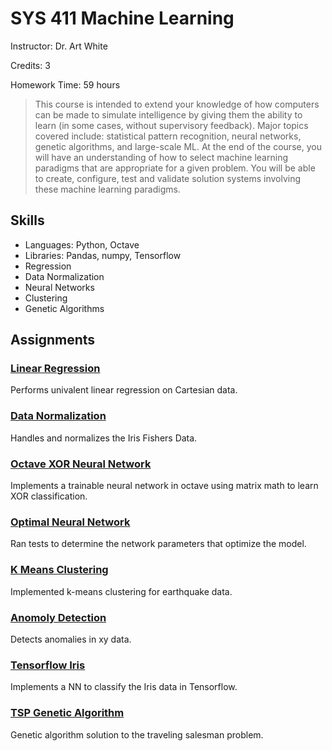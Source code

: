 # SYS 411 Machine Learning

<class redacted from public repo to protect from cheating>

Instructor: Dr. Art White

Credits: 3

Homework Time: 59 hours

> This course is intended to extend your knowledge of how computers can be made to simulate intelligence by giving them the ability to learn (in some cases, without supervisory feedback). Major topics covered include: statistical pattern recognition, neural networks, genetic algorithms, and large-scale ML. At the end of the course, you will have an understanding of how to select machine learning paradigms that are appropriate for a given problem. You will be able to create, configure, test and validate solution systems involving these machine learning paradigms.

## Skills

- Languages: Python, Octave
- Libraries: Pandas, numpy, Tensorflow
- Regression
- Data Normalization
- Neural Networks
- Clustering
- Genetic Algorithms

## Assignments

### [Linear Regression](./E03-linear-regression/)

Performs univalent linear regression on Cartesian data.

### [Data Normalization](./E05-data-normalization)

Handles and normalizes the Iris Fishers Data.

### [Octave XOR Neural Network](./E09-xor-nn/)

Implements a trainable neural network in octave using matrix math to learn XOR classification.

### [Optimal Neural Network](./EPB-optimal-neural-network)

Ran tests to determine the network parameters that optimize the model.

### [K Means Clustering](./E16-k-means/)

Implemented k-means clustering for earthquake data.

### [Anomoly Detection](./E18-anomoly-detection/)

Detects anomalies in xy data.

### [Tensorflow Iris](./tensorflow/)

Implements a NN to classify the Iris data in Tensorflow.

### [TSP Genetic Algorithm](./E20-TSP-GA/)

Genetic algorithm solution to the traveling salesman problem.

